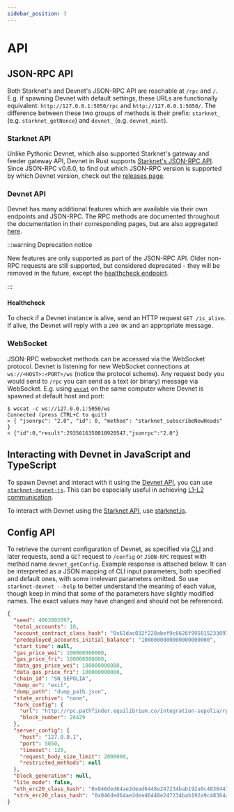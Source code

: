 ```yaml
---
sidebar_position: 3
---
```


# API

## JSON-RPC API

Both Starknet's and Devnet's JSON-RPC API are reachable at `/rpc` and `/`. E.g. if spawning Devnet with default settings, these URLs are functionally equivalent: `http://127.0.0.1:5050/rpc` and `http://127.0.0.1:5050/`. The difference between these two groups of methods is their prefix: `starknet_` (e.g. `starknet_getNonce`) and `devnet_` (e.g. `devnet_mint`).

### Starknet API

Unlike Pythonic Devnet, which also supported Starknet's gateway and feeder gateway API, Devnet in Rust supports [Starknet's JSON-RPC API](https://github.com/starkware-libs/starknet-specs/tree/master/api). Since JSON-RPC v0.6.0, to find out which JSON-RPC version is supported by which Devnet version, check out the [releases page](https://github.com/0xspaceshard/starknet-devnet-rs/releases).

### Devnet API

Devnet has many additional features which are available via their own endpoints and JSON-RPC. The RPC methods are documented throughout the documentation in their corresponding pages, but are also aggregated [here](https://github.com/0xSpaceShard/starknet-devnet-rs/blob/main/website/static/devnet_api.json).

:::warning Deprecation notice

New features are only supported as part of the JSON-RPC API. Older non-RPC requests are still supported, but considered deprecated - they will be removed in the future, except the [healthcheck endpoint](#healthcheck).

:::

#### Healthcheck

To check if a Devnet instance is alive, send an HTTP request `GET /is_alive`. If alive, the Devnet will reply with a `200 OK` and an appropriate message.

### WebSocket

JSON-RPC websocket methods can be accessed via the WebSocket protocol. Devnet is listening for new WebSocket connections at `ws://<HOST>:<PORT>/ws` (notice the protocol scheme). Any request body you would send to `/rpc` you can send as a text (or binary) message via WebSocket. E.g. using [`wscat`](https://www.npmjs.com/package/wscat) on the same computer where Devnet is spawned at default host and port:

```
$ wscat -c ws://127.0.0.1:5050/ws
Connected (press CTRL+C to quit)
> { "jsonrpc": "2.0", "id": 0, "method": "starknet_subscribeNewHeads" }
< {"id":0,"result":2935616350010920547,"jsonrpc":"2.0"}
```

## Interacting with Devnet in JavaScript and TypeScript

To spawn Devnet and interact with it using the [Devnet API](#devnet-api), you can use [`starknet-devnet-js`](https://github.com/0xSpaceShard/starknet-devnet-js/). This can be especially useful in achieving [L1-L2 communication](./postman.md#l1-l2-interaction-via-postman).

To interact with Devnet using the [Starknet API](#starknet-api), use [starknet.js](https://www.starknetjs.com/).

## Config API

To retrieve the current configuration of Devnet, as specified via [CLI](running/cli.md) and later requests, send a `GET` request to `/config` or `JSON-RPC` request with method name `devnet_getConfig`. Example response is attached below. It can be interpreted as a JSON mapping of CLI input parameters, both specified and default ones, with some irrelevant parameters omitted. So use `starknet-devnet --help` to better understand the meaning of each value, though keep in mind that some of the parameters have slightly modified names. The exact values may have changed and should not be referenced.

```json
{
  "seed": 4063802897,
  "total_accounts": 10,
  "account_contract_class_hash": "0x61dac032f228abef9c6626f995015233097ae253a7f72d68552db02f2971b8f",
  "predeployed_accounts_initial_balance": "1000000000000000000000",
  "start_time": null,
  "gas_price_wei": 100000000000,
  "gas_price_fri": 100000000000,
  "data_gas_price_wei": 100000000000,
  "data_gas_price_fri": 100000000000,
  "chain_id": "SN_SEPOLIA",
  "dump_on": "exit",
  "dump_path": "dump_path.json",
  "state_archive": "none",
  "fork_config": {
    "url": "http://rpc.pathfinder.equilibrium.co/integration-sepolia/rpc/v0_7",
    "block_number": 26429
  },
  "server_config": {
    "host": "127.0.0.1",
    "port": 5050,
    "timeout": 120,
    "request_body_size_limit": 2000000,
    "restricted_methods": null
  },
  "block_generation": null,
  "lite_mode": false,
  "eth_erc20_class_hash": "0x046ded64ae2dead6448e247234bab192a9c483644395b66f2155f2614e5804b0",
  "strk_erc20_class_hash": "0x046ded64ae2dead6448e247234bab192a9c483644395b66f2155f2614e5804b0"
}
```

